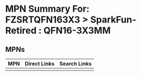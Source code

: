 



# MPN Summary For: FZSRTQFN163X3 > SparkFun-Retired : QFN16-3X3MM

## MPNs
  

|MPN|Direct Links|Search Links|
| :--- | :--- | :--- |
||||
